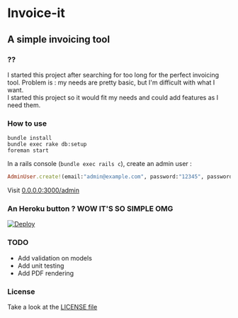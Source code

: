# Invoice-it
## A simple invoicing tool

### ??
I started this project after searching for too long for the perfect invoicing tool. Problem is : my needs are pretty basic, but I'm difficult with what I want.  
I started this project so it would fit my needs and could add features as I need them.

### How to use
```
bundle install
bundle exec rake db:setup
foreman start
```

In a rails console (```bundle exec rails c```), create an admin user : 
```ruby
AdminUser.create!(email:"admin@example.com", password:"12345", password_confirmation:"12345")
```

Visit [0.0.0.0:3000/admin](http://0.0.0.0:3000/admin)

### An Heroku button ? WOW IT'S SO SIMPLE OMG
[![Deploy](https://www.herokucdn.com/deploy/button.svg)](https://heroku.com/deploy)

### TODO
- Add validation on models
- Add unit testing
- Add PDF rendering

### License 
Take a look at the [LICENSE file](LICENSE)